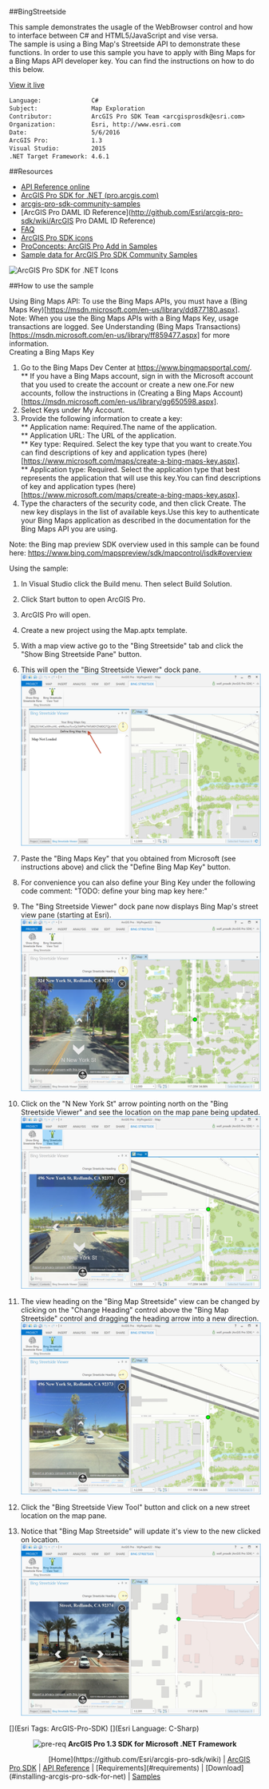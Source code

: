 ##BingStreetside

<!-- TODO: Write a brief abstract explaining this sample -->
This sample demonstrates the usagle of the WebBrowser control and how to interface between C# and HTML5/JavaScript and vise versa.    
The sample is using a Bing Map's Streetside API to demonstrate these functions.  In order to use this sample you have to apply with Bing Maps for a Bing Maps API developer key.  You can find the instructions on how to do this below.    
  


<a href="http://pro.arcgis.com/en/pro-app/sdk/" target="_blank">View it live</a>

<!-- TODO: Fill this section below with metadata about this sample-->
```
Language:              C#
Subject:               Map Exploration
Contributor:           ArcGIS Pro SDK Team <arcgisprosdk@esri.com>
Organization:          Esri, http://www.esri.com
Date:                  5/6/2016
ArcGIS Pro:            1.3
Visual Studio:         2015
.NET Target Framework: 4.6.1
```

##Resources

* [API Reference online](http://pro.arcgis.com/en/pro-app/sdk/api-reference)
* <a href="http://pro.arcgis.com/en/pro-app/sdk/" target="_blank">ArcGIS Pro SDK for .NET (pro.arcgis.com)</a>
* [arcgis-pro-sdk-community-samples](http://github.com/Esri/arcgis-pro-sdk-community-samples)
* [ArcGIS Pro DAML ID Reference](http://github.com/Esri/arcgis-pro-sdk/wiki/ArcGIS Pro DAML ID Reference)
* [FAQ](http://github.com/Esri/arcgis-pro-sdk/wiki/FAQ)
* [ArcGIS Pro SDK icons](https://github.com/Esri/arcgis-pro-sdk/releases/tag/1.2.0.5023)
* [ProConcepts: ArcGIS Pro Add in Samples](https://github.com/Esri/arcgis-pro-sdk-community-samples/wiki/ProConcepts-ArcGIS-Pro-Add-in-Samples)
* [Sample data for ArcGIS Pro SDK Community Samples](https://github.com/Esri/arcgis-pro-sdk-community-samples/releases)

![ArcGIS Pro SDK for .NET Icons](http://esri.github.io/arcgis-pro-sdk/images/Home/Image-of-icons.png "ArcGIS Pro SDK Icons")

##How to use the sample
<!-- TODO: Explain how this sample can be used. To use images in this section, create the image file in your sample project's screenshots folder. Use relative url to link to this image using this syntax: ![My sample Image](FacePage/SampleImage.png) -->
Using Bing Maps API: To use the Bing Maps APIs, you must have a (Bing Maps Key)[https://msdn.microsoft.com/en-us/library/dd877180.aspx].  
Note: When you use the Bing Maps APIs with a Bing Maps Key, usage transactions are logged. See Understanding (Bing Maps Transactions)[https://msdn.microsoft.com/en-us/library/ff859477.aspx] for more information.  
Creating a Bing Maps Key  
  
1. Go to the Bing Maps Dev Center at https://www.bingmapsportal.com/.   
** If you have a Bing Maps account, sign in with the Microsoft account that you used to create the account or create a new one.For new accounts, follow the instructions in (Creating a Bing Maps Account)[https://msdn.microsoft.com/en-us/library/gg650598.aspx].  
2. Select Keys under My Account.  
3. Provide the following information to create a key:  
** Application name: Required.The name of the application.  
** Application URL: The URL of the application.  
** Key type: Required. Select the key type that you want to create.You can find descriptions of key and application types (here)[https://www.microsoft.com/maps/create-a-bing-maps-key.aspx].  
** Application type: Required. Select the application type that best represents the application that will use this key.You can find descriptions of key and application types (here)[https://www.microsoft.com/maps/create-a-bing-maps-key.aspx].    
4.	Type the characters of the security code, and then click Create. The new key displays in the list of available keys.Use this key to authenticate your Bing Maps application as described in the documentation for the Bing Maps API you are using.  
   
Note: the Bing map preview SDK overview used in this sample can be found here: https://www.bing.com/mapspreview/sdk/mapcontrol/isdk#overview  
  
Using the sample:  
  
1. In Visual Studio click the Build menu. Then select Build Solution.  
1. Click Start button to open ArcGIS Pro.  
1. ArcGIS Pro will open.   
1. Create a new project using the Map.aptx template.    
1. With a map view active go to the "Bing Streetside" tab and click the "Show Bing Streetside Pane" button.  
1. This will open the "Bing Streetside Viewer" dock pane.  
![UI](Screenshots/screenshot1.png)  
  
1. Paste the "Bing Maps Key" that you obtained from Microsoft (see instructions above) and click the "Define Bing Map Key" button.    
1. For convenience you can also define your Bing Key under the following code comment: "TODO: define your bing map key here:"  
1. The "Bing Streetside Viewer" dock pane now displays Bing Map's street view pane (starting at Esri).  
![UI](Screenshots/screenshot2.png)  
  
1. Click on the "N New York St" arrow pointing north on the "Bing Streetside Viewer" and see the location on the map pane being updated.    
![UI](Screenshots/screenshot3.png)  
  
1. The view heading on the "Bing Map Streetside" view can be changed by clicking on the "Change Heading" control above the "Bing Map Streetside" control and dragging the heading arrow into a new direction.    
![UI](Screenshots/screenshot4.png)  
  
1. Click the "Bing Streetside View Tool" button and click on a new street location on the map pane.  
1. Notice that "Bing Map Streetside" will update it's view to the new clicked on location.  
![UI](Screenshots/screenshot5.png)  
  


[](Esri Tags: ArcGIS-Pro-SDK)
[](Esri Language: C-Sharp)​

<p align = center><img src="http://esri.github.io/arcgis-pro-sdk/images/ArcGISPro.png"  alt="pre-req" align = "top" height = "20" width = "20" >
<b> ArcGIS Pro 1.3 SDK for Microsoft .NET Framework</b>
</p>
&nbsp;&nbsp;&nbsp;&nbsp;&nbsp;&nbsp;&nbsp;&nbsp;&nbsp;&nbsp;&nbsp;&nbsp;&nbsp;&nbsp;&nbsp;&nbsp;&nbsp;&nbsp;&nbsp;&nbsp;[Home](https://github.com/Esri/arcgis-pro-sdk/wiki) | <a href="http://pro.arcgis.com/en/pro-app/sdk" target="_blank">ArcGIS Pro SDK</a> | <a href="http://pro.arcgis.com/en/pro-app/sdk/api-reference/index.html" target="_blank">API Reference</a> | [Requirements](#requirements) | [Download](#installing-arcgis-pro-sdk-for-net) |  <a href="http://github.com/esri/arcgis-pro-sdk-community-samples" target="_blank">Samples</a>
